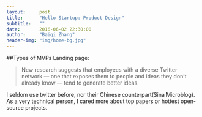 ```yaml
---
layout:     post
title:      "Hello Startup: Product Design"
subtitle:   ""
date:       2016-06-02 22:30:00
author:     "Baiqi Zhang"
header-img: "img/home-bg.jpg"
---
```


##Types of MVPs
Landing page:
> New research suggests that employees with a diverse Twitter network — one that exposes them to people and ideas they don’t already know — tend to generate better ideas.
>

I seldom use twitter before, nor their Chinese counterpart(Sina Microblog). As a very technical person, I cared more about top papers or hottest open-source projects.

<!-- <h2 class="section-heading"></h2>

<h2 class="section-heading">CopyCat Problems</h2>

<p>He said the best VC looks for personality, and they look for strength in the founding team. A so-so team is not acceptable. </p>

<h2 class="section-heading">Founder traits</h2>

<p>I failed to answer his question about where I am entirely unique. But he know I am unique because during the orientation day I am the only Chinese that talked with everyone.Alice replied that I have the initiative and could persist. She told me that I got the power to do bigger things, but right now I just like a lion playing with wool ball like a cat. Maybe I indeed lack the confidence and start losing my inner power during this long vacation.</p>

<p>Although many tech founders are introverts by themselves, it is always worth to practice speaking with confident and fluency, just like Bowen. When I meet Hang Song later this month, I'll try to learn that by imitate Bowen. Good luck to myself </p> -->

<!-- <h2 class="section-heading">The Final Frontier</h2>

<p>There can be no thought of finishing for ‘aiming for the stars.’ Both figuratively and literally, it is a task to occupy the generations. And no matter how much progress one makes, there is always the thrill of just beginning.</p>

<p>There can be no thought of finishing for ‘aiming for the stars.’ Both figuratively and literally, it is a task to occupy the generations. And no matter how much progress one makes, there is always the thrill of just beginning.</p>


<p>Spaceflights cannot be stopped. This is not the work of any one man or even a group of men. It is a historical process which mankind is carrying out in accordance with the natural laws of human development.</p>

<h2 class="section-heading">Reaching for the Stars</h2>

<p>As we got further and further away, it [the Earth] diminished in size. Finally it shrank to the size of a marble, the most beautiful you can imagine. That beautiful, warm, living object looked so fragile, so delicate, that if you touched it with a finger it would crumble and fall apart. Seeing this has to change a man.</p>

<a href="#">
    <img src="{{ site.baseurl }}/img/post-sample-image.jpg" alt="Post Sample Image">
</a>
<span class="caption text-muted">To go places and do things that have never been done before – that’s what living is all about.</span>

<p>Space, the final frontier. These are the voyages of the Starship Enterprise. Its five-year mission: to explore strange new worlds, to seek out new life and new civilizations, to boldly go where no man has gone before.</p>

<p>As I stand out here in the wonders of the unknown at Hadley, I sort of realize there’s a fundamental truth to our nature, Man must explore, and this is exploration at its greatest.</p>

<p>Placeholder text by <a href="http://spaceipsum.com/">Space Ipsum</a>. Photographs by <a href="https://www.flickr.com/photos/nasacommons/">NASA on The Commons</a>.</p> -->
